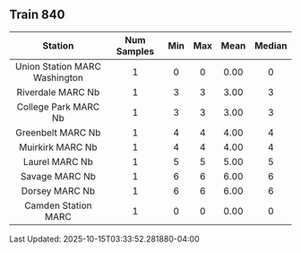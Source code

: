 ## Train 840

| Station | Num Samples | Min | Max | Mean | Median |
| :-----: | :---------: | :-: | :-: | :--: | :----: |
| Union Station MARC Washington | 1 | 0 | 0 | 0.00 | 0 |
| Riverdale MARC Nb | 1 | 3 | 3 | 3.00 | 3 |
| College Park MARC Nb | 1 | 3 | 3 | 3.00 | 3 |
| Greenbelt MARC Nb | 1 | 4 | 4 | 4.00 | 4 |
| Muirkirk MARC Nb | 1 | 4 | 4 | 4.00 | 4 |
| Laurel MARC Nb | 1 | 5 | 5 | 5.00 | 5 |
| Savage MARC Nb | 1 | 6 | 6 | 6.00 | 6 |
| Dorsey MARC Nb | 1 | 6 | 6 | 6.00 | 6 |
| Camden Station MARC | 1 | 0 | 0 | 0.00 | 0 |


Last Updated: 2025-10-15T03:33:52.281880-04:00